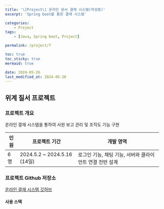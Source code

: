 ```yaml
---
title: '\[Project\] 온라인 문서 결재 시스템(작성중)'
excerpt: 'Spring boot를 통한 결재 시스템'

categories:
    - Project
tags:
    - [Java, Spring boot, Project]

permalink: /project/7

toc: true
toc_sticky: true
mermaid: true

date: 2024-05-26
last_modified_at: 2024-05-26
---
```


<script src="https://cdn.jsdelivr.net/npm/mermaid/dist/mermaid.min.js"></script>

## 위계 질서 프로젝트

### 프로젝트 개요

온라인 결재 시스템을 통하여 사원 보고 관리 및 조직도 기능 구현

| 인원 | 프로젝트 기간               | 개발 영역                                                |
| ---- | --------------------------- | -------------------------------------------------------- |
| 6명  | 2024.5.2 ~ 2024.5.16 (14일) | 로그인 기능, 채팅 기능, 서버와 클라이언트 연결 전반 설계 |

### 프로젝트 Github 저장소

[온라인 결재 시스템 깃허브](https://github.com/maruduke/bitcamp_hierarchy)

#### 사용 스택
